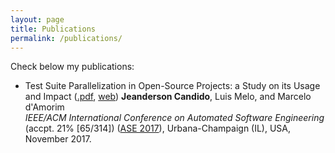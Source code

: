 ```yaml
---
layout: page
title: Publications
permalink: /publications/
---
```


Check below my publications:

* Test Suite Parallelization in Open-Source Projects: a Study on its Usage and Impact ([.pdf](https://github.com/jeandersonbc/testsuite-parallelization/raw/master/preprint-ase17.pdf), [web](https://github.com/jeandersonbc/testsuite-parallelization))
**Jeanderson Candido**, Luis Melo, and Marcelo d'Amorim<br>
*IEEE/ACM International Conference on Automated Software Engineering* (accpt. 21% [65/314]) 
([ASE 2017](http://ase2017.org)), Urbana-Champaign (IL), USA, November 2017. 

